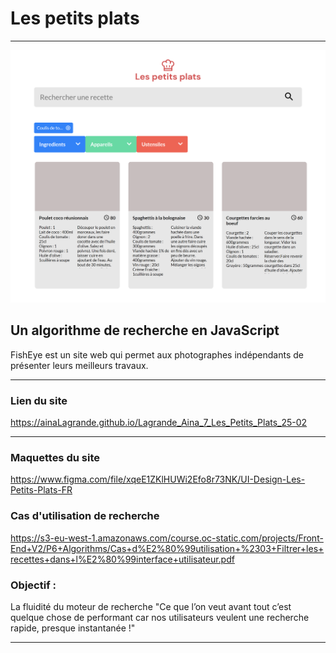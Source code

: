 # Les petits plats
***
<img src="./img/presentation.png" alt="capture d'ecran du site "/>

## Un algorithme de recherche en JavaScript
FishEye est un site web qui permet aux photographes indépendants de présenter leurs meilleurs travaux.

***
### Lien du site
https://ainaLagrande.github.io/Lagrande_Aina_7_Les_Petits_Plats_25-02

***
### Maquettes du site 
https://www.figma.com/file/xqeE1ZKlHUWi2Efo8r73NK/UI-Design-Les-Petits-Plats-FR

### Cas d'utilisation de recherche
https://s3-eu-west-1.amazonaws.com/course.oc-static.com/projects/Front-End+V2/P6+Algorithms/Cas+d%E2%80%99utilisation+%2303+Filtrer+les+recettes+dans+l%E2%80%99interface+utilisateur.pdf

### Objectif :
La fluidité du moteur de recherche
"Ce que l’on veut avant tout c’est quelque chose de performant car nos utilisateurs veulent une recherche rapide, presque instantanée !"
***

